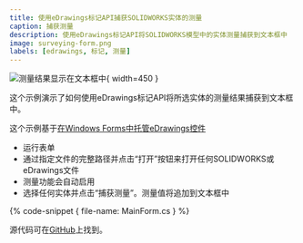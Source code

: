 ```yaml
---
title: 使用eDrawings标记API捕获SOLIDWORKS实体的测量
caption: 捕获测量
description: 使用eDrawings标记API将SOLIDWORKS模型中的实体测量捕获到文本框中
image: surveying-form.png
labels: [edrawings, 标记, 测量]
---
```

![测量结果显示在文本框中](surveying-form.png){ width=450 }

这个示例演示了如何使用eDrawings标记API将所选实体的测量结果捕获到文本框中。

这个示例基于[在Windows Forms中托管eDrawings控件](/edrawings-api/gettings-started/winforms/)

* 运行表单
* 通过指定文件的完整路径并点击“打开”按钮来打开任何SOLIDWORKS或eDrawings文件
* 测量功能会自动启用
* 选择任何实体并点击“捕获测量”。测量值将追加到文本框中

{% code-snippet { file-name: MainForm.cs } %}

源代码可在[GitHub](https://github.com/codestackdev/solidworks-api-examples/tree/master/edrawings-api/MeasurementSurveying)上找到。